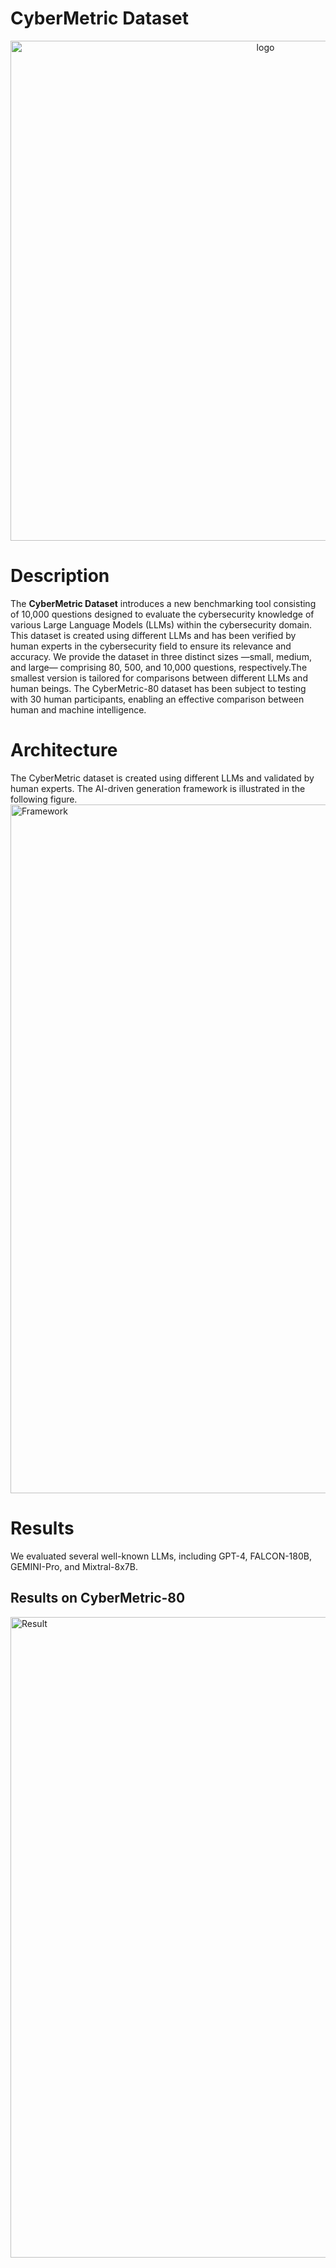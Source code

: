 # CyberMetric Dataset

<div align="center">
    <img width="800" alt="logo" src="https://github.com/cybermetric/CyberMetric/assets/159767263/455e5a31-97da-4179-ad49-fa182fe7d9ad">
</div>


# Description



The **CyberMetric Dataset** introduces a new benchmarking tool consisting of 10,000 questions designed to evaluate the cybersecurity knowledge of various Large Language Models (LLMs) within the cybersecurity domain. This dataset is created using different LLMs and has been verified by human experts in the cybersecurity field to ensure its relevance and accuracy. We provide the dataset in three distinct sizes —small, medium, and large— comprising 80, 500, and 10,000 questions, respectively.The smallest version is tailored for comparisons between different LLMs and human beings. The CyberMetric-80 dataset has been subject to testing with 30 human participants, enabling an effective comparison between human and machine intelligence.



# Architecture

The CyberMetric dataset is created using different LLMs and validated by human experts. The AI-driven generation framework is illustrated in the following figure.
<img width="1102" alt="Framework" src="https://github.com/cybermetric/CyberMetric/assets/159767263/a1ce9e24-4d40-4f37-adbf-99dc0bf2ed59">


# Results

We evaluated several well-known LLMs, including GPT-4, FALCON-180B, GEMINI-Pro, and Mixtral-8x7B.

## Results on CyberMetric-80
<img width="1025" alt="Result" src="https://github.com/cybermetric/CyberMetric/assets/159767263/aec38cac-2dd2-4931-a195-68238f33628a">
